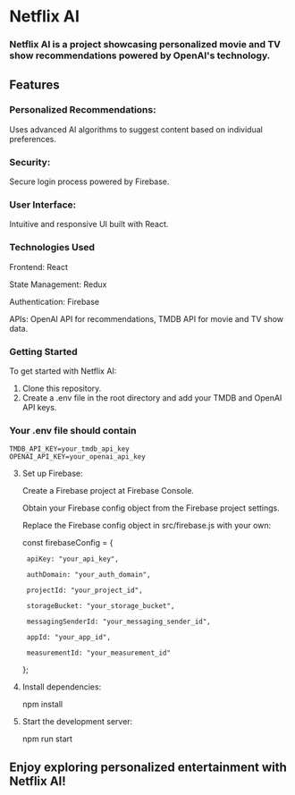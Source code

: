 # Netflix AI
### Netflix AI is a project showcasing personalized movie and TV show recommendations powered by OpenAI's technology.

## Features
### Personalized Recommendations: 
Uses advanced AI algorithms to suggest content based on individual preferences.

### Security: 
Secure login process powered by Firebase.

### User Interface: 
Intuitive and responsive UI built with React.

### Technologies Used
Frontend: React

State Management: Redux

Authentication: Firebase

APIs: OpenAI API for recommendations, TMDB API for movie and TV show data.

### Getting Started
To get started with Netflix AI:

1. Clone this repository.
2. Create a .env file in the root directory and add your TMDB and OpenAI API keys.

### Your .env file should contain
    TMDB_API_KEY=your_tmdb_api_key
    OPENAI_API_KEY=your_openai_api_key

3. Set up Firebase:

    Create a Firebase project at Firebase Console.

    Obtain your Firebase config object from the Firebase project settings.
    
    Replace the Firebase config object in src/firebase.js with your own:

    const firebaseConfig = {

        apiKey: "your_api_key",

        authDomain: "your_auth_domain",

        projectId: "your_project_id",

        storageBucket: "your_storage_bucket",

        messagingSenderId: "your_messaging_sender_id",

        appId: "your_app_id",

        measurementId: "your_measurement_id"

    };

4. Install dependencies:

    npm install

5. Start the development server:

    npm run start

## Enjoy exploring personalized entertainment with Netflix AI!